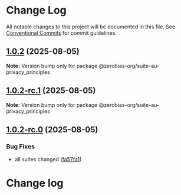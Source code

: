 # Change Log

All notable changes to this project will be documented in this file.
See [Conventional Commits](https://conventionalcommits.org) for commit guidelines.

## [1.0.2](https://github.com/zerobias-org/suite/compare/@zerobias-org/suite-au-privacy_principles@1.0.2-rc.1...@zerobias-org/suite-au-privacy_principles@1.0.2) (2025-08-05)

**Note:** Version bump only for package @zerobias-org/suite-au-privacy_principles





## [1.0.2-rc.1](https://github.com/zerobias-org/suite/compare/@zerobias-org/suite-au-privacy_principles@1.0.2-rc.0...@zerobias-org/suite-au-privacy_principles@1.0.2-rc.1) (2025-08-05)

**Note:** Version bump only for package @zerobias-org/suite-au-privacy_principles





## [1.0.2-rc.0](https://github.com/zerobias-org/suite/compare/@zerobias-org/suite-au-privacy_principles@1.0.1...@zerobias-org/suite-au-privacy_principles@1.0.2-rc.0) (2025-08-05)


### Bug Fixes

* all suites changed ([fa57fa1](https://github.com/zerobias-org/suite/commit/fa57fa1af7628003297df46b2d7740fe95bd2666))





# Change log
